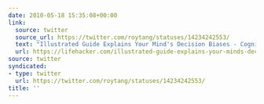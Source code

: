 ```yaml
---
date: 2010-05-18 15:35:08+00:00
link:
  source: twitter
  source_url: https://twitter.com/roytang/statuses/14234242553/
  text: "Illustrated Guide Explains Your Mind's Decision Biases - Cognitive Bias - Lifehacker"
  url: https://lifehacker.com/illustrated-guide-explains-your-minds-decision-biases-5541533
source: twitter
syndicated:
- type: twitter
  url: https://twitter.com/roytang/statuses/14234242553/
title: ''
---
```


